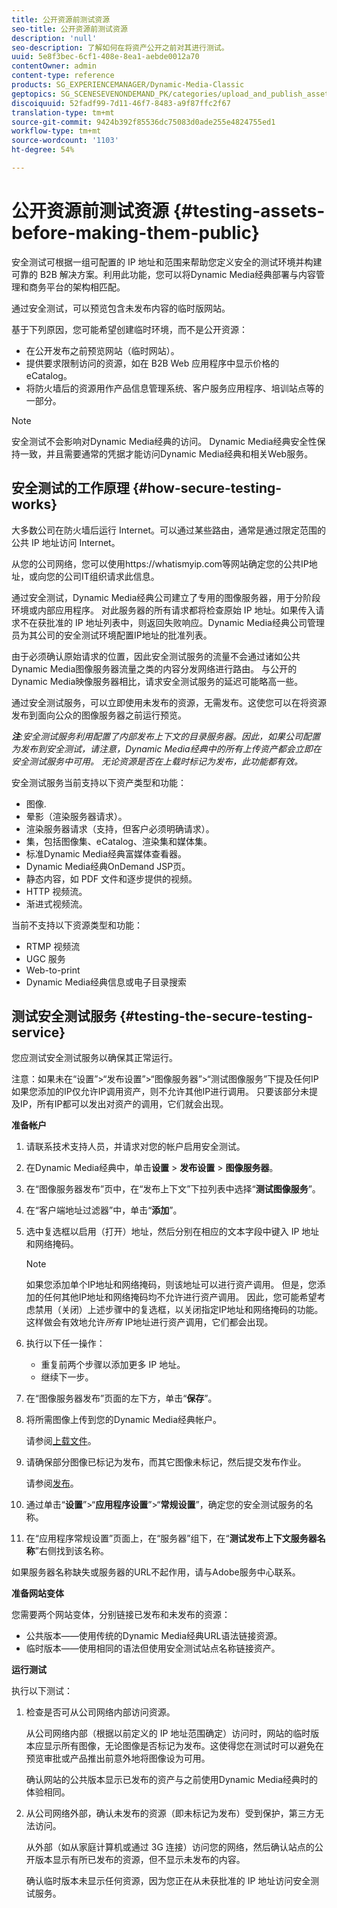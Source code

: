 ```yaml
---
title: 公开资源前测试资源
seo-title: 公开资源前测试资源
description: 'null'
seo-description: 了解如何在将资产公开之前对其进行测试。
uuid: 5e8f3bec-6cf1-408e-8ea1-aebde0012a70
contentOwner: admin
content-type: reference
products: SG_EXPERIENCEMANAGER/Dynamic-Media-Classic
geptopics: SG_SCENESEVENONDEMAND_PK/categories/upload_and_publish_assets
discoiquuid: 52fadf99-7d11-46f7-8483-a9f87ffc2f67
translation-type: tm+mt
source-git-commit: 9424b392f85536dc75083d0ade255e4824755ed1
workflow-type: tm+mt
source-wordcount: '1103'
ht-degree: 54%

---
```



# 公开资源前测试资源 {#testing-assets-before-making-them-public}

安全测试可根据一组可配置的 IP 地址和范围来帮助您定义安全的测试环境并构建可靠的 B2B 解决方案。利用此功能，您可以将Dynamic Media经典部署与内容管理和商务平台的架构相匹配。

通过安全测试，可以预览包含未发布内容的临时版网站。

基于下列原因，您可能希望创建临时环境，而不是公开资源：

* 在公开发布之前预览网站（临时网站）。
* 提供要求限制访问的资源，如在 B2B Web 应用程序中显示价格的 eCatalog。
* 将防火墙后的资源用作产品信息管理系统、客户服务应用程序、培训站点等的一部分。

>[!NOTE]
>
>安全测试不会影响对Dynamic Media经典的访问。 Dynamic Media经典安全性保持一致，并且需要通常的凭据才能访问Dynamic Media经典和相关Web服务。

## 安全测试的工作原理 {#how-secure-testing-works}

大多数公司在防火墙后运行 Internet。可以通过某些路由，通常是通过限定范围的公共 IP 地址访问 Internet。

从您的公司网络，您可以使用https://whatismyip.com等网站确定您的公共IP地址，或向您的公司IT组织请求此信息。

通过安全测试，Dynamic Media经典公司建立了专用的图像服务器，用于分阶段环境或内部应用程序。 对此服务器的所有请求都将检查原始 IP 地址。如果传入请求不在获批准的 IP 地址列表中，则返回失败响应。Dynamic Media经典公司管理员为其公司的安全测试环境配置IP地址的批准列表。

由于必须确认原始请求的位置，因此安全测试服务的流量不会通过诸如公共Dynamic Media图像服务器流量之类的内容分发网络进行路由。 与公开的Dynamic Media映像服务器相比，请求安全测试服务的延迟可能略高一些。

通过安全测试服务，可以立即使用未发布的资源，无需发布。这使您可以在将资源发布到面向公众的图像服务器之前运行预览。

***注&#x200B;**:安全测试服务利用配置了内部发布上下文的目录服务器。因此，如果公司配置为发布到安全测试，请注意，Dynamic Media经典中的所有上传资产都会立即在安全测试服务中可用。 无论资源是否在上载时标记为发布，此功能都有效。*

安全测试服务当前支持以下资产类型和功能：

<!-- 

Comment Type: remark
Last Modified By: unknown unknown 
Last Modified Date: 

<p>Added videos to list below 9/11/2012. Moved “Render Server requests” from unsupported to supported, listed below on 3/15/2016 as per email from Cynthia March 11, 2016)</p>

 -->

* 图像.
* 晕影（渲染服务器请求）。
* 渲染服务器请求（支持，但客户必须明确请求）。
* 集，包括图像集、eCatalog、渲染集和媒体集。
* 标准Dynamic Media经典富媒体查看器。
* Dynamic Media经典OnDemand JSP页。
* 静态内容，如 PDF 文件和逐步提供的视频。
* HTTP 视频流。
* 渐进式视频流。

当前不支持以下资源类型和功能：

* RTMP 视频流
* UGC 服务
* Web-to-print
* Dynamic Media经典信息或电子目录搜索

## 测试安全测试服务 {#testing-the-secure-testing-service}

您应测试安全测试服务以确保其正常运行。

注意：如果未在“设置”>“发布设置”>“图像服务器”>“测试图像服务”下提及任何IP
如果您添加的IP仅允许IP调用资产，则不允许其他IP进行调用。 只要该部分未提及IP，所有IP都可以发出对资产的调用，它们就会出现。

**准备帐户**

<!-- 

Comment Type: remark
Last Modified By: unknown unknown 
Last Modified Date: 

<p>RB: Rewrote entire steps under “Prepare your account” 9/10/2012</p>

 -->

1. 请联系技术支持人员，并请求对您的帐户启用安全测试。
1. 在Dynamic Media经典中，单击&#x200B;**设置** > **发布设置** > **图像服务器**。
1. 在“图像服务器发布”页中，在“发布上下文”下拉列表中选择“**测试图像服务**”。
1. 在“客户端地址过滤器”中，单击“**添加**”。
1. 选中复选框以启用（打开）地址，然后分别在相应的文本字段中键入 IP 地址和网络掩码。

   >[!NOTE]
   >
   >如果您添加单个IP地址和网络掩码，则该地址可以进行资产调用。 但是，您添加的任何其他IP地址和网络掩码均不允许进行资产调用。 因此，您可能希望考虑禁用（关闭）上述步骤中的复选框，以关闭指定IP地址和网络掩码的功能。 这样做会有效地允许&#x200B;*所有* IP地址进行资产调用，它们都会出现。

1. 执行以下任一操作：
   * 重复前两个步骤以添加更多 IP 地址。
   * 继续下一步。
1. 在“图像服务器发布”页面的左下方，单击“**保存**”。
1. 将所需图像上传到您的Dynamic Media经典帐户。

   请参阅[上载文件](uploading-files.md#uploading_files)。

1. 请确保部分图像已标记为发布，而其它图像未标记，然后提交发布作业。

   请参阅[发布](publishing-files.md#publishing_files)。

1. 通过单击“**设置**”>“**应用程序设置**”>“**常规设置**”，确定您的安全测试服务的名称。
1. 在“应用程序常规设置”页面上，在“服务器”组下，在“**测试发布上下文服务器名称**”右侧找到该名称。

如果服务器名称缺失或服务器的URL不起作用，请与Adobe服务中心联系。

**准备网站变体**

您需要两个网站变体，分别链接已发布和未发布的资源：

* 公共版本——使用传统的Dynamic Media经典URL语法链接资源。
* 临时版本——使用相同的语法但使用安全测试站点名称链接资产。

**运行测试**

执行以下测试：

1. 检查是否可从公司网络内部访问资源。

   从公司网络内部（根据以前定义的 IP 地址范围确定）访问时，网站的临时版本应显示所有图像，无论图像是否标记为发布。这使得您在测试时可以避免在预览审批或产品推出前意外地将图像设为可用。

   确认网站的公共版本显示已发布的资产与之前使用Dynamic Media经典时的体验相同。

1. 从公司网络外部，确认未发布的资源（即未标记为发布）受到保护，第三方无法访问。

   从外部（如从家庭计算机或通过 3G 连接）访问您的网络，然后确认站点的公开版本显示有所已发布的资源，但不显示未发布的内容。

   确认临时版本未显示任何资源，因为您正在从未获批准的 IP 地址访问安全测试服务。

